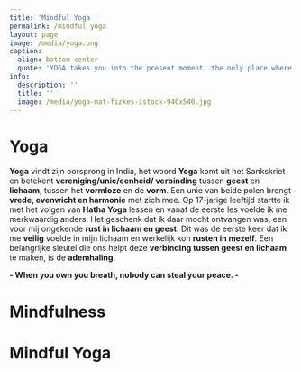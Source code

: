 ```yaml
---
title: 'Mindful Yoga '
permalink: /mindful yoga
layout: page
image: /media/yoga.png
caption:
  align: bottom center
  quote: 'YOGA takes you into the present moment, the only place where life exists.'
info:
  description: ''
  title: ''
  image: /media/yoga-mat-fizkes-istock-940x540.jpg
---
```

# **Yoga** # 
**Yoga** vindt zijn oorsprong in India, het woord **Yoga** komt uit het Sankskriet en betekent **vereniging/unie/eenheid/ verbinding** tussen **geest** en **lichaam**, tussen het **vormloze** en de **vorm**. Een unie van beide polen brengt **vrede, evenwicht en harmonie** met zich mee. Op 17-jarige leeftijd startte ik met het volgen van **Hatha Yoga** lessen en vanaf de eerste les voelde ik me merkwaardig anders. Het geschenk dat ik daar mocht ontvangen was, een voor mij ongekende **rust in lichaam en geest**. Dit was de eerste keer dat ik me **veilig** voelde in mijn lichaam en werkelijk kon **rusten in mezelf**.  Een belangrijke sleutel die ons helpt deze **verbinding tussen geest en lichaam** te maken, is de **ademhaling**. 

**- When you own you breath, nobody can steal your peace. -**

# **Mindfulness** #

# **Mindful Yoga** #
